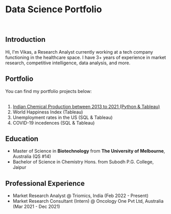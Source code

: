 # Data Science Portfolio
<br>

## Introduction

Hi, I'm Vikas, a Research Analyst currently working at a tech company functioning in the healthcare space. I have 3+ years of experience in market research, competitive intelligence, data analysis, and more.

## Portfolio
You can find my portfolio projects below:  
<br>
1. [Indian Chemical Production between 2013 to 2021 (Python & Tableau)](https://vikasvyas11.github.io/MajorChemicals2013-2021.html)
2. World Happiness Index (Tableau)
3. Unemployment rates in the US (SQL & Tableau)
4. COVID-19 incedences (SQL & Tableau)

## Education
- Master of Science in **Biotechnology** from **The University of Melbourne**, Australia (QS #14)  
- Bachelor of Science in Chemistry Hons. from Subodh P.G. College, Jaipur

## Professional Experience
- Market Research Analyst @ Triomics, India (Feb 2022 - Present)  
- Market Research Consultant (Intern) @ Oncology One Pvt Ltd, Australia (Mar 2021 - Dec 2021)
 
